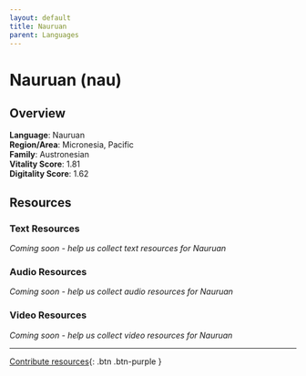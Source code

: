 ```yaml
---
layout: default
title: Nauruan
parent: Languages
---
```


# Nauruan (nau)

## Overview

**Language**: Nauruan  
**Region/Area**: Micronesia, Pacific  
**Family**: Austronesian  
**Vitality Score**: 1.81  
**Digitality Score**: 1.62  

## Resources

### Text Resources
*Coming soon - help us collect text resources for Nauruan*

### Audio Resources
*Coming soon - help us collect audio resources for Nauruan*

### Video Resources
*Coming soon - help us collect video resources for Nauruan*

---

[Contribute resources](https://fairtrain.github.io/){: .btn .btn-purple }
